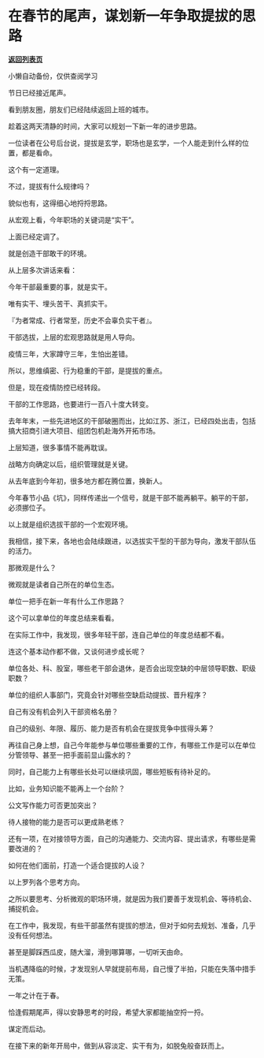# 在春节的尾声，谋划新一年争取提拔的思路

[**返回列表页**](/gzh/费曼的小茶馆)

小懒自动备份，仅供查阅学习

节日已经接近尾声。

看到朋友圈，朋友们已经陆续返回上班的城市。

趁着这两天清静的时间，大家可以规划一下新一年的进步思路。

  

一位读者在公号后台说，提拔是玄学，职场也是玄学，一个人能走到什么样的位置，都是看命。

这个有一定道理。

  

不过，提拔有什么规律吗？

貌似也有，这得细心地捋捋思路。

  

从宏观上看，今年职场的关键词是“实干”。

上面已经定调了。

就是创造干部敢干的环境。

从上层多次讲话来看：

今年干部最重要的事，就是实干。

唯有实干、埋头苦干、真抓实干。

『为者常成、行者常至，历史不会辜负实干者』。  

  

干部选拔，上层的宏观思路就是用人导向。

疫情三年，大家蹲守三年，生怕出差错。

所以，思维缜密、行为稳重的干部，是提拔的重点。

  

但是，现在疫情防控已经转段。

干部的工作思路，也要进行一百八十度大转变。

去年年末，一些先进地区的干部破圈而出，比如江苏、浙江，已经四处出击，包括搞大招商引进大项目、组团包机赴海外开拓市场。

  

上层知道，很多事情不能再耽误。

战略方向确定以后，组织管理就是关键。

从去年底到今年初，很多地方都在腾位置，换新人。

今年春节小品《坑》，同样传递出一个信号，就是干部不能再躺平。躺平的干部，必须挪位子。  

  

以上就是组织选拔干部的一个宏观环境。

我相信，接下来，各地也会陆续跟进，以选拔实干型的干部为导向，激发干部队伍的活力。

  

那微观是什么？

微观就是读者自己所在的单位生态。

  

单位一把手在新一年有什么工作思路？

这个可以拿单位的年度总结来看看。

  

在实际工作中，我发现，很多年轻干部，连自己单位的年度总结都不看。

连这个基本动作都不做，又谈何进步成长呢？

  

单位各处、科、股室，哪些老干部会退休，是否会出现空缺的中层领导职数、职级职数？

单位的组织人事部门，究竟会针对哪些空缺启动提拔、晋升程序？

自己有没有机会列入干部资格名册？

自己的级别、年限、履历、能力是否有机会在提拔竞争中拔得头筹？

  

再往自己身上想，自己今年能参与单位哪些重要的工作，有哪些工作是可以在单位分管领导、甚至一把手面前显山露水的？

  

同时，自己能力上有哪些长处可以继续巩固，哪些短板有待补足的。

比如，业务知识能不能再上一个台阶？

公文写作能力可否更加突出？

待人接物的能力是否可以更成熟老练？

  

还有一项，在对接领导方面，自己的沟通能力、交流内容、提出请求，有哪些是需要改进的？

如何在他们面前，打造一个适合提拔的人设？

  

以上罗列各个思考方向。

之所以要思考、分析微观的职场环境，就是因为我们要善于发现机会、等待机会、捕捉机会。

  

在工作中，我发现，有些干部虽然有提拔的想法，但对于如何去规划、准备，几乎没有任何想法。

甚至是脚踩西瓜皮，随大溜，滑到哪算哪，一切听天由命。

当机遇降临的时候，才发现别人早就提前布局，自己慢了半拍，只能在失落中措手无策。  

  

一年之计在于春。

恰逢假期尾声，得以安静思考的时段，希望大家都能抽空捋一捋。

谋定而后动。

在接下来的新年开局中，做到从容淡定、实干有为，如脱兔般奋跃而上。

  

